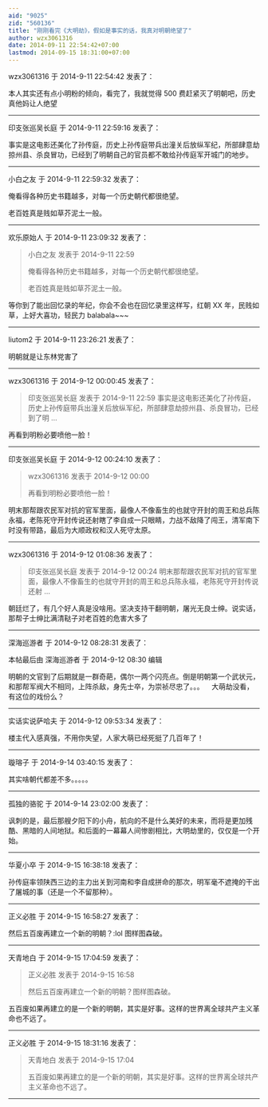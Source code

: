 ```yaml
---
aid: "9025"
zid: "560136"
title: "刚刚看完《大明劫》，假如是事实的话，我真对明朝绝望了"
author: wzx3061316
date: 2014-09-11 22:54:42+07:00
lastmod: 2014-09-15 18:31:00+07:00
---
```


wzx3061316 于 2014-9-11 22:54:42 发表了：

本人其实还有点小明粉的倾向，看完了，我就觉得 500 费赶紧灭了明朝吧，历史真他妈让人绝望

---

印支张巡吴长庭 于 2014-9-11 22:59:16 发表了：

事实是这电影还美化了孙传庭，历史上孙传庭带兵出潼关后放纵军纪，所部肆意劫掠州县、杀良冒功，已经到了明朝自己的官员都不敢给孙传庭军开城门的地步。

---

小白之友 于 2014-9-11 22:59:32 发表了：

俺看得各种历史书籍越多，对每一个历史朝代都很绝望。

老百姓真是贱如草芥泥土一般。

---

欢乐原始人 于 2014-9-11 23:09:32 发表了：

> 小白之友 发表于 2014-9-11 22:59
>
> 俺看得各种历史书籍越多，对每一个历史朝代都很绝望。
>
> 老百姓真是贱如草芥泥土一般。

等你到了能出回忆录的年纪，你会不会也在回忆录里这样写，红朝 XX 年，民贱如草，上好大喜功，轻民力 balabala~~~

---

liutom2 于 2014-9-11 23:26:21 发表了：

明朝就是让东林党害了

---

wzx3061316 于 2014-9-12 00:00:45 发表了：

> 印支张巡吴长庭 发表于 2014-9-11 22:59 事实是这电影还美化了孙传庭，历史上孙传庭带兵出潼关后放纵军纪，所部肆意劫掠州县、杀良冒功，已经到了明 ...

再看到明粉必要喷他一脸！

---

印支张巡吴长庭 于 2014-9-12 00:24:10 发表了：

> wzx3061316 发表于 2014-9-12 00:00
>
> 再看到明粉必要喷他一脸！

明末那帮跟农民军对抗的官军里面，最像人不像畜生的也就守开封的周王和总兵陈永福，老陈死守开封传说还射瞎了李自成一只眼睛，力战不敌降了闯王，清军南下时没有带路，最后为大顺政权和汉人死守太原。

---

wzx3061316 于 2014-9-12 01:08:36 发表了：

> 印支张巡吴长庭 发表于 2014-9-12 00:24 明末那帮跟农民军对抗的官军里面，最像人不像畜生的也就守开封的周王和总兵陈永福，老陈死守开封传说还射 ...

朝廷烂了，有几个好人真是没啥用。坚决支持干翻明朝，屠光无良士绅。说实话，那帮子士绅比满清鞑子对老百姓的危害大多了

---

深海巡游者 于 2014-9-12 08:28:31 发表了：

本帖最后由 深海巡游者 于 2014-9-12 08:30 编辑

明朝的文官到了后期就是一群奇葩，偶尔一两个闪亮点。倒是明朝第一个武状元，和那帮军阀大不相同，上阵杀敌，身先士卒，为崇祯尽忠了。。。    大萌劫没看，有这位的戏份么？

---

实话实说萨哈夫 于 2014-9-12 09:53:34 发表了：

楼主代入感真强，不用你失望，人家大萌已经死挺了几百年了！

---

璇瑢子 于 2014-9-14 03:40:15 发表了：

其实啥朝代都差不多。。。。。

---

孤独的骆驼 于 2014-9-14 23:02:00 发表了：

讽刺的是，最后那艘夕阳下的小舟，航向的不是什么美好的未来，而将是更加残酷、黑暗的人间地狱。和后面的一幕幕人间惨剧相比，大明劫里的，仅仅是一个开始。

---

华夏小卒 于 2014-9-15 16:38:18 发表了：

孙传庭率领陕西三边的主力出关到河南和李自成拼命的那次，明军毫不遮掩的干出了屠城的事（还是一个不留那种）。

---

正义必胜 于 2014-9-15 16:58:27 发表了：

然后五百废再建立一个新的明朝？:lol 图样图森破。

---

天青地白 于 2014-9-15 17:04:59 发表了：

> 正义必胜 发表于 2014-9-15 16:58
>
> 然后五百废再建立一个新的明朝？图样图森破。

五百废如果再建立的是一个新的明朝，其实是好事。这样的世界离全球共产主义革命也不远了。

---

正义必胜 于 2014-9-15 18:31:16 发表了：

> 天青地白 发表于 2014-9-15 17:04
>
> 五百废如果再建立的是一个新的明朝，其实是好事。这样的世界离全球共产主义革命也不远了。

---
